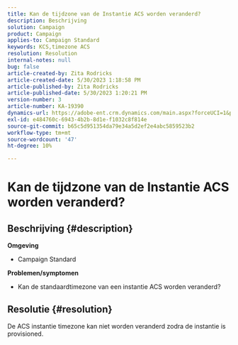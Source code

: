 ```yaml
---
title: Kan de tijdzone van de Instantie ACS worden veranderd?
description: Beschrijving
solution: Campaign
product: Campaign
applies-to: Campaign Standard
keywords: KCS,timezone ACS
resolution: Resolution
internal-notes: null
bug: false
article-created-by: Zita Rodricks
article-created-date: 5/30/2023 1:18:58 PM
article-published-by: Zita Rodricks
article-published-date: 5/30/2023 1:20:21 PM
version-number: 3
article-number: KA-19390
dynamics-url: https://adobe-ent.crm.dynamics.com/main.aspx?forceUCI=1&pagetype=entityrecord&etn=knowledgearticle&id=c0516288-ecfe-ed11-8f6e-6045bd0063aa
exl-id: e484760c-6943-4b2b-8d1e-f1032c8f814e
source-git-commit: b65c5d951354da79e34a5d2ef2e4abc5859523b2
workflow-type: tm+mt
source-wordcount: '47'
ht-degree: 10%

---
```


# Kan de tijdzone van de Instantie ACS worden veranderd?

## Beschrijving {#description}

<b>Omgeving</b>
- Campaign Standard



<b>Problemen/symptomen</b>
- Kan de standaardtimezone van een instantie ACS worden veranderd?



## Resolutie {#resolution}


De ACS instantie timezone kan niet worden veranderd zodra de instantie is provisioned.
